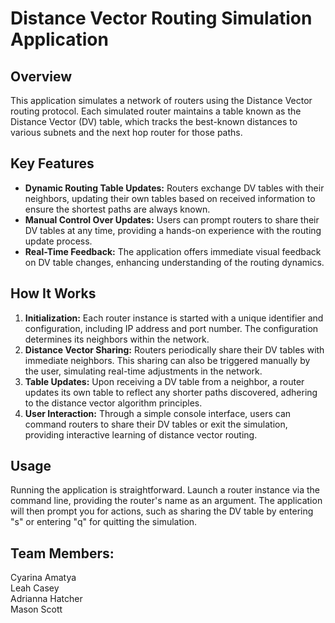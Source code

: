 # Distance Vector Routing Simulation Application

## Overview

This application simulates a network of routers using the Distance Vector routing protocol. Each simulated router maintains a table known as the Distance Vector (DV) table, which tracks the best-known distances to various subnets and the next hop router for those paths.

## Key Features

- **Dynamic Routing Table Updates:** Routers exchange DV tables with their neighbors, updating their own tables based on received information to ensure the shortest paths are always known.
- **Manual Control Over Updates:** Users can prompt routers to share their DV tables at any time, providing a hands-on experience with the routing update process.
- **Real-Time Feedback:** The application offers immediate visual feedback on DV table changes, enhancing understanding of the routing dynamics.

## How It Works

1. **Initialization:** Each router instance is started with a unique identifier and configuration, including IP address and port number. The configuration determines its neighbors within the network.
2. **Distance Vector Sharing:** Routers periodically share their DV tables with immediate neighbors. This sharing can also be triggered manually by the user, simulating real-time adjustments in the network.
3. **Table Updates:** Upon receiving a DV table from a neighbor, a router updates its own table to reflect any shorter paths discovered, adhering to the distance vector algorithm principles.
4. **User Interaction:** Through a simple console interface, users can command routers to share their DV tables or exit the simulation, providing interactive learning of distance vector routing.

## Usage

Running the application is straightforward. Launch a router instance via the command line, providing the router's name as an argument. The application will then prompt you for actions, such as sharing the DV table by entering "s" or entering "q" for quitting the simulation.

## Team Members:

Cyarina Amatya  
Leah Casey  
Adrianna Hatcher  
Mason Scott  
